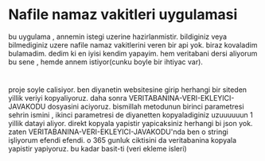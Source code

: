  # Nafile namaz vakitleri uygulamasi
bu uygulama , annemin istegi uzerine hazirlanmistir. bildiginiz veya bilmediginiz uzere nafile namaz vakitlerini veren bir api yok. biraz kovaladim bulamadim. dedim ki en iyisi kendim yapayim. 
hem veritabani dersi aliyorum bu sene , hemde annem istiyor(cunku boyle bir ihtiyac var).
#
proje soyle calisiyor. ben diyanetin websitesine girip herhangi bir siteden yillik veriyi kopyaliyoruz. daha sonra VERITABANINA-VERI-EKLEYICI-JAVAKODU dosyasini aciyoruz. bismillah metodunun birinci parametresi sehrin ismini , ikinci parametresi de diyanetten kopyaladiginiz uzuuuuuun 1 yillik datayi aliyor. direkt kopyala yapistir yapicaksiniz herhangi bi json yok. zaten VERITABANINA-VERI-EKLEYICI-JAVAKODU'nda ben o stringi işliyorum efendi efendi. o 365 gunluk ciktisini da veritabanina kopyala yapistir yapiyoruz. bu kadar basit-ti (veri ekleme isleri)


